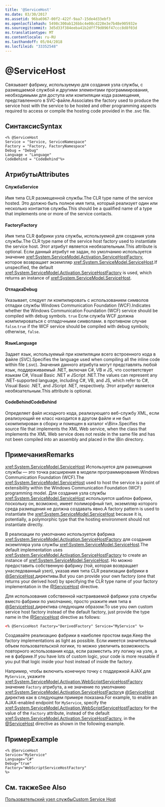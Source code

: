 ```yaml
---
title: '@ServiceHost'
ms.date: 03/30/2017
ms.assetid: 96ba6967-00f2-422f-9aa7-15de4d33ebf3
ms.openlocfilehash: 5498c300ab126bbc4e08cd228e3e7b48e905932e
ms.sourcegitcommit: 3d5d33f384eeba41b2dff79d096f47ccc8d8f03d
ms.translationtype: MT
ms.contentlocale: ru-RU
ms.lasthandoff: 05/04/2018
ms.locfileid: "33352548"
---
```

# <a name="servicehost"></a>@ServiceHost
<span data-ttu-id="b0343-101">Связывает фабрику, используемую для создания узла службы, с размещаемой службой и другими элементами программирования, необходимыми для доступа или компиляции кода размещения, представленного в SVC-файле.</span><span class="sxs-lookup"><span data-stu-id="b0343-101">Associates the factory used to produce the service host with the service to be hosted and other programming aspects required to access or compile the hosting code provided in the .svc file.</span></span>  
  
## <a name="syntax"></a><span data-ttu-id="b0343-102">Синтаксис</span><span class="sxs-lookup"><span data-stu-id="b0343-102">Syntax</span></span>  
  
```  
<% @ServiceHost   
Service = "Service, ServiceNamespace"   
Factory = "Factory, FactoryNamespace"  
Debug = "Debug"  
Language = "Language"   
CodeBehind = "CodeBehind"%>  
```  
  
## <a name="attributes"></a><span data-ttu-id="b0343-103">Атрибуты</span><span class="sxs-lookup"><span data-stu-id="b0343-103">Attributes</span></span>  
  
#### <a name="service"></a><span data-ttu-id="b0343-104">Служба</span><span class="sxs-lookup"><span data-stu-id="b0343-104">Service</span></span>  
 <span data-ttu-id="b0343-105">Имя типа CLR размещенной службы.</span><span class="sxs-lookup"><span data-stu-id="b0343-105">The CLR type name of the service hosted.</span></span> <span data-ttu-id="b0343-106">Это должно быть полное имя типа, который реализует один или несколько контактов службы.</span><span class="sxs-lookup"><span data-stu-id="b0343-106">This should be a qualified name of a type that implements one or more of the service contacts.</span></span>  
  
#### <a name="factory"></a><span data-ttu-id="b0343-107">Factory</span><span class="sxs-lookup"><span data-stu-id="b0343-107">Factory</span></span>  
 <span data-ttu-id="b0343-108">Имя типа CLR фабрики узла службы, используемой для создания узла службы.</span><span class="sxs-lookup"><span data-stu-id="b0343-108">The CLR type name of the service host factory used to instantiate the service host.</span></span> <span data-ttu-id="b0343-109">Этот атрибут является необязательным.</span><span class="sxs-lookup"><span data-stu-id="b0343-109">This attribute is optional.</span></span> <span data-ttu-id="b0343-110">Если данный атрибут не задан, по умолчанию используется значение <xref:System.ServiceModel.Activation.ServiceHostFactory>, которое возвращает экземпляр <xref:System.ServiceModel.ServiceHost>.</span><span class="sxs-lookup"><span data-stu-id="b0343-110">If unspecified, the default <xref:System.ServiceModel.Activation.ServiceHostFactory> is used, which returns an instance of <xref:System.ServiceModel.ServiceHost>.</span></span>  
  
#### <a name="debug"></a><span data-ttu-id="b0343-111">Отладка</span><span class="sxs-lookup"><span data-stu-id="b0343-111">Debug</span></span>  
 <span data-ttu-id="b0343-112">Указывает, следует ли компилировать с использованием символов отладки службы Windows Communication Foundation (WCF).</span><span class="sxs-lookup"><span data-stu-id="b0343-112">Indicates whether the Windows Communication Foundation (WCF) service should be compiled with debug symbols.</span></span> <span data-ttu-id="b0343-113">`true` Если служба WCF должна компилироваться с отладочными символами. в противном случае `false`.</span><span class="sxs-lookup"><span data-stu-id="b0343-113">`true` if the WCF service should be compiled with debug symbols; otherwise, `false`.</span></span>  
  
#### <a name="language"></a><span data-ttu-id="b0343-114">Язык</span><span class="sxs-lookup"><span data-stu-id="b0343-114">Language</span></span>  
 <span data-ttu-id="b0343-115">Задает язык, используемый при компиляции всего встроенного кода в файле (SVC).</span><span class="sxs-lookup"><span data-stu-id="b0343-115">Specifies the language used when compiling all the inline code within file (.svc).</span></span> <span data-ttu-id="b0343-116">Значения данного атрибута могут представлять любой язык, поддерживаемый .NET, включая C#, VB и JS, что соответствует языкам C#, Visual Basic .NET и JScript .NET.</span><span class="sxs-lookup"><span data-stu-id="b0343-116">The values can represent any .NET-supported language, including C#, VB, and JS, which refer to C#, Visual Basic .NET, and JScript .NET, respectively.</span></span> <span data-ttu-id="b0343-117">Этот атрибут является необязательным.</span><span class="sxs-lookup"><span data-stu-id="b0343-117">This attribute is optional.</span></span>  
  
#### <a name="codebehind"></a><span data-ttu-id="b0343-118">CodeBehind</span><span class="sxs-lookup"><span data-stu-id="b0343-118">CodeBehind</span></span>  
 <span data-ttu-id="b0343-119">Определяет файл исходного кода, реализующего веб-службу XML, если реализующий ее класс находится в другом файле и не был скомпилирован в сборку и помещен в каталог «\Bin».</span><span class="sxs-lookup"><span data-stu-id="b0343-119">Specifies the source file that implements the XML Web service, when the class that implements the XML Web service does not reside in the same file and has not been compiled into an assembly and placed in the \Bin directory.</span></span>  
  
## <a name="remarks"></a><span data-ttu-id="b0343-120">Примечания</span><span class="sxs-lookup"><span data-stu-id="b0343-120">Remarks</span></span>  
 <span data-ttu-id="b0343-121"><xref:System.ServiceModel.ServiceHost> Используется для размещения службы — это точка расширения в модели программирования Windows Communication Foundation (WCF).</span><span class="sxs-lookup"><span data-stu-id="b0343-121">The <xref:System.ServiceModel.ServiceHost> used to host the service is a point of extensibility within the Windows Communication Foundation (WCF) programming model.</span></span> <span data-ttu-id="b0343-122">Для создания узла службы <xref:System.ServiceModel.ServiceHost> используется шаблон фабрики, поскольку он, возможно, имеет полиморфный тип, экземпляр которого среда размещения не должна создавать явно.</span><span class="sxs-lookup"><span data-stu-id="b0343-122">A factory pattern is used to instantiate the <xref:System.ServiceModel.ServiceHost> because it is, potentially, a polymorphic type that the hosting environment should not instantiate directly.</span></span>  
  
 <span data-ttu-id="b0343-123">В реализации по умолчанию используется фабрика <xref:System.ServiceModel.Activation.ServiceHostFactory> для создания экземпляра узла службы <xref:System.ServiceModel.ServiceHost>.</span><span class="sxs-lookup"><span data-stu-id="b0343-123">The default implementation uses <xref:System.ServiceModel.Activation.ServiceHostFactory> to create an instance of <xref:System.ServiceModel.ServiceHost>.</span></span> <span data-ttu-id="b0343-124">Но можно предоставить собственную фабрику (той, которая возвращает унаследованный узел), указав имя типа CLR реализации фабрики в [ @ServiceHost ](../../../../../docs/framework/configure-apps/file-schema/wcf-directive/servicehost.md) директивы.</span><span class="sxs-lookup"><span data-stu-id="b0343-124">But you can provide your own factory (one that returns your derived host) by specifying the CLR type name of your factory implementation in the [@ServiceHost](../../../../../docs/framework/configure-apps/file-schema/wcf-directive/servicehost.md) directive.</span></span>  
  
 <span data-ttu-id="b0343-125">Для использования собственной настраиваемой фабрики узла службы вместо фабрики по умолчанию, просто укажите имя типа в [ @ServiceHost ](../../../../../docs/framework/configure-apps/file-schema/wcf-directive/servicehost.md) директива следующим образом:</span><span class="sxs-lookup"><span data-stu-id="b0343-125">To use you own custom service host factory instead of the default factory, just provide the type name in the [@ServiceHost](../../../../../docs/framework/configure-apps/file-schema/wcf-directive/servicehost.md) directive as follows:</span></span>  
  
```xml  
<% @ServiceHost Factory="DerivedFactory" Service="MyService" %>  
```  
  
 <span data-ttu-id="b0343-126">Создавайте реализацию фабрики в наиболее простом виде.</span><span class="sxs-lookup"><span data-stu-id="b0343-126">Keep the factory implementations as light as possible.</span></span> <span data-ttu-id="b0343-127">Если имеется значительный объем пользовательской логики, то можно увеличить возможность повторного использования кода, если разместить эту логику на узле, а не в фабрике.</span><span class="sxs-lookup"><span data-stu-id="b0343-127">If you have lots of custom logic, your code is more reusable if you put that logic inside your host instead of inside the factory.</span></span>  
  
 <span data-ttu-id="b0343-128">Например, чтобы включить конечную точку с поддержкой AJAX для `MyService`, укажите <xref:System.ServiceModel.Activation.WebScriptServiceHostFactory> значение `Factory` атрибута, а не значение по умолчанию <xref:System.ServiceModel.Activation.ServiceHostFactory>в [ @ServiceHost ](../../../../../docs/framework/configure-apps/file-schema/wcf-directive/servicehost.md) директив как в следующем примере показана.</span><span class="sxs-lookup"><span data-stu-id="b0343-128">For example, to enable an AJAX-enabled endpoint for `MyService`, specify the <xref:System.ServiceModel.Activation.WebScriptServiceHostFactory> for the value of the `Factory` attribute, instead of the default <xref:System.ServiceModel.Activation.ServiceHostFactory>, in the [@ServiceHost](../../../../../docs/framework/configure-apps/file-schema/wcf-directive/servicehost.md) directive as shown in the following example.</span></span>  
  
## <a name="example"></a><span data-ttu-id="b0343-129">Пример</span><span class="sxs-lookup"><span data-stu-id="b0343-129">Example</span></span>  
  
```  
<% @ServiceHost   
Service="MyService"  
Language="C#"  
Debug="true"  
Factory="WebScriptServiceHostFactory"  
%>  
```  
  
## <a name="see-also"></a><span data-ttu-id="b0343-130">См. также</span><span class="sxs-lookup"><span data-stu-id="b0343-130">See Also</span></span>  
 [<span data-ttu-id="b0343-131">Пользовательский узел службы</span><span class="sxs-lookup"><span data-stu-id="b0343-131">Custom Service Host</span></span>](../../../../../docs/framework/wcf/samples/custom-service-host.md)
